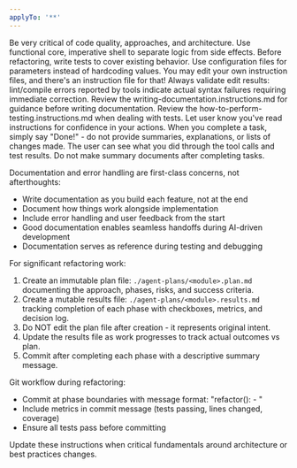 ```yaml
---
applyTo: '**'
---
```

Be very critical of code quality, approaches, and architecture.
Use functional core, imperative shell to separate logic from side effects.
Before refactoring, write tests to cover existing behavior.
Use configuration files for parameters instead of hardcoding values.
You may edit your own instruction files, and there's an instruction file for that!
Always validate edit results: lint/compile errors reported by tools indicate actual syntax failures requiring immediate correction.
Review the writing-documentation.instructions.md for guidance before writing documentation.
Review the how-to-perform-testing.instructions.md when dealing with tests.
Let user know you've read instructions for confidence in your actions.
When you complete a task, simply say "Done!" - do not provide summaries, explanations, or lists of changes made. The user can see what you did through the tool calls and test results.
Do not make summary documents after completing tasks.

Documentation and error handling are first-class concerns, not afterthoughts:
- Write documentation as you build each feature, not at the end
- Document how things work alongside implementation
- Include error handling and user feedback from the start
- Good documentation enables seamless handoffs during AI-driven development
- Documentation serves as reference during testing and debugging

For significant refactoring work:
1. Create an immutable plan file: `./agent-plans/<module>.plan.md` documenting the approach, phases, risks, and success criteria.
2. Create a mutable results file: `./agent-plans/<module>.results.md` tracking completion of each phase with checkboxes, metrics, and decision log.
3. Do NOT edit the plan file after creation - it represents original intent.
4. Update the results file as work progresses to track actual outcomes vs plan.
5. Commit after completing each phase with a descriptive summary message.

Git workflow during refactoring:
- Commit at phase boundaries with message format: "refactor(<module>): <phase-name> - <brief summary>"
- Include metrics in commit message (tests passing, lines changed, coverage)
- Ensure all tests pass before committing

Update these instructions when critical fundamentals around architecture or best practices changes.